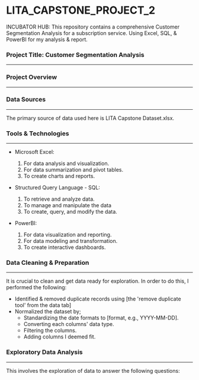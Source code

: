 # LITA_CAPSTONE_PROJECT_2
INCUBATOR HUB: This repository contains a comprehensive Customer Segmentation Analysis for a subscription service. Using Excel, SQL, &amp; PowerBI for my analysis &amp; report.

### Project Title: Customer Segmentation Analysis
---
### Project Overview
---


### Data Sources
---
The primary source of data used here is LITA Capstone Dataset.xlsx. 

### Tools & Technologies
---
- Microsoft Excel: 
  1. For data analysis and visualization.
  2. For data summarization and pivot tables.
  3. To create charts and reports.

- Structured Query Language - SQL: 
  1. To retrieve and analyze data.
  2. To manage and manipulate the data
  3. To create, query, and modify the data.

- PowerBI:
  1. For data visualization and reporting.
  2. For data modeling and transformation.
  3. To create interactive dashboards.

### Data Cleaning & Preparation
---
It is crucial to clean and get data ready for exploration. In order to do this, I performed the following:

- Identified & removed duplicate records using [the 'remove duplicate tool' from the data tab]
- Normalized the dataset by;
    - Standardizing the date formats to [format, e.g., YYYY-MM-DD].
    - Converting each columns' data type.
    - Filtering the columns.
    - Adding columns I deemed fit.

### Exploratory Data Analysis
---
This involves the exploration of data to answer the following questions:
